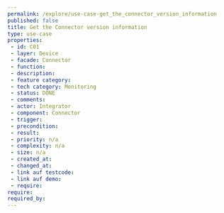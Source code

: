 ```yaml
---
permalink: /explore/use-case-get_the_connector_version_information
published: false
title: Get the Connector version information
type: use-case
properties:
 - id: C01
 - layer: Device
 - facade: Connector
 - function: 
 - description: 
 - feature category: 
 - tech category: Monitoring
 - status: DONE
 - comments: 
 - actor: Integrator
 - component: Connector
 - trigger: 
 - precondition: 
 - result: 
 - priority: n/a
 - complexity: n/a
 - size: n/a
 - created_at: 
 - changed_at: 
 - link auf testcode: 
 - link auf demo: 
 - require: 
require:
required_by:
---
```

